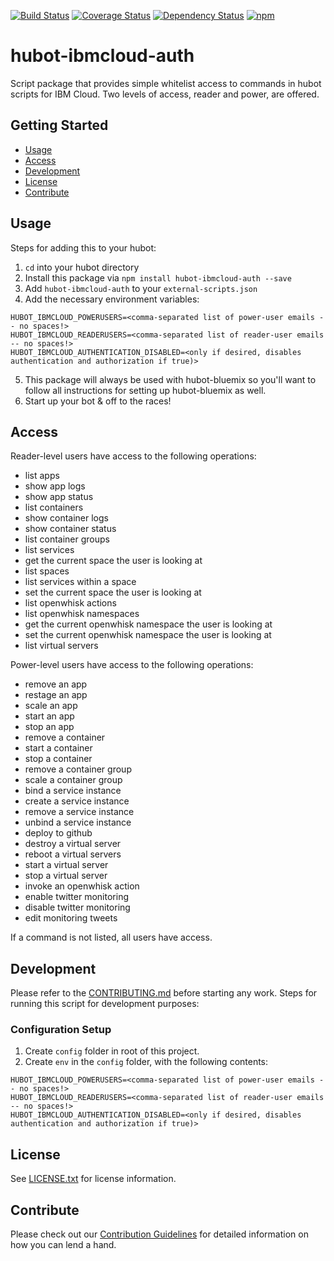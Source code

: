 [![Build Status](https://travis-ci.org/ibm-cloud-solutions/hubot-ibmcloud-auth.svg?branch=master)](https://travis-ci.org/ibm-cloud-solutions/hubot-ibmcloud-auth)
[![Coverage Status](https://coveralls.io/repos/github/ibm-cloud-solutions/hubot-ibmcloud-auth/badge.svg?branch=master)](https://coveralls.io/github/ibm-cloud-solutions/hubot-ibmcloud-auth?branch=master)
[![Dependency Status](https://dependencyci.com/github/ibm-cloud-solutions/hubot-ibmcloud-auth/badge)](https://dependencyci.com/github/ibm-cloud-solutions/hubot-ibmcloud-auth)
[![npm](https://img.shields.io/npm/v/hubot-ibmcloud-auth.svg?maxAge=2592000)](https://www.npmjs.com/package/hubot-ibmcloud-auth)

# hubot-ibmcloud-auth

Script package that provides simple whitelist access to commands in hubot scripts for IBM Cloud.  Two levels of access, reader and power, are offered.

## Getting Started
* [Usage](#usage)
* [Access](#access)
* [Development](#development)
* [License](#license)
* [Contribute](#contribute)

## Usage

Steps for adding this to your hubot:

1. `cd` into your hubot directory
2. Install this package via `npm install hubot-ibmcloud-auth --save`
3. Add `hubot-ibmcloud-auth` to your `external-scripts.json`
4. Add the necessary environment variables:
```
HUBOT_IBMCLOUD_POWERUSERS=<comma-separated list of power-user emails -- no spaces!>
HUBOT_IBMCLOUD_READERUSERS=<comma-separated list of reader-user emails -- no spaces!>
HUBOT_IBMCLOUD_AUTHENTICATION_DISABLED=<only if desired, disables authentication and authorization if true)>
```
5. This package will always be used with hubot-bluemix so you'll want to follow all instructions for setting up hubot-bluemix as well.
6. Start up your bot & off to the races!

## Access

Reader-level users have access to the following operations:
- list apps
- show app logs
- show app status
- list containers
- show container logs
- show container status
- list container groups
- list services
- get the current space the user is looking at
- list spaces
- list services within a space
- set the current space the user is looking at
- list openwhisk actions
- list openwhisk namespaces
- get the current openwhisk namespace the user is looking at
- set the current openwhisk namespace the user is looking at
- list virtual servers

Power-level users have access to the following operations:
- remove an app
- restage an app
- scale an app
- start an app
- stop an app
- remove a container
- start a container
- stop a container
- remove a container group
- scale a container group
- bind a service instance
- create a service instance
- remove a service instance
- unbind a service instance
- deploy to github
- destroy a virtual server
- reboot a virtual servers
- start a virtual server
- stop a virtual server
- invoke an openwhisk action
- enable twitter monitoring
- disable twitter monitoring
- edit monitoring tweets

If a command is not listed, all users have access.

## Development

Please refer to the [CONTRIBUTING.md](https://github.com/ibm-cloud-solutions/hubot-ibmcloud-auth/blob/master/CONTRIBUTING.md) before starting any work.  Steps for running this script for development purposes:

### Configuration Setup

1. Create `config` folder in root of this project.
2. Create `env` in the `config` folder, with the following contents:
```
HUBOT_IBMCLOUD_POWERUSERS=<comma-separated list of power-user emails -- no spaces!>
HUBOT_IBMCLOUD_READERUSERS=<comma-separated list of reader-user emails -- no spaces!>
HUBOT_IBMCLOUD_AUTHENTICATION_DISABLED=<only if desired, disables authentication and authorization if true)>
```

## License

See [LICENSE.txt](https://github.com/ibm-cloud-solutions/hubot-ibmcloud-auth/blob/master/LICENSE.txt) for license information.

## Contribute

Please check out our [Contribution Guidelines](./CONTRIBUTING.md) for detailed information on how you can lend a hand.
